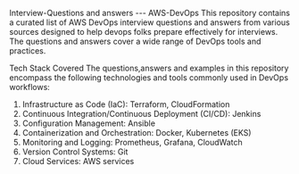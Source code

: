 Interview-Questions and answers --- AWS-DevOps
  This repository contains a curated list of AWS DevOps interview questions and answers from various sources designed to help devops folks prepare effectively for interviews. The questions and answers cover a wide range of DevOps tools and practices.

Tech Stack Covered
The questions,answers and examples in this repository encompass the following technologies and tools commonly used in DevOps workflows:

1. Infrastructure as Code (IaC): Terraform, CloudFormation
2. Continuous Integration/Continuous Deployment (CI/CD): Jenkins
3. Configuration Management: Ansible
4. Containerization and Orchestration: Docker, Kubernetes (EKS)
5. Monitoring and Logging: Prometheus, Grafana, CloudWatch
6. Version Control Systems: Git
7. Cloud Services: AWS services



